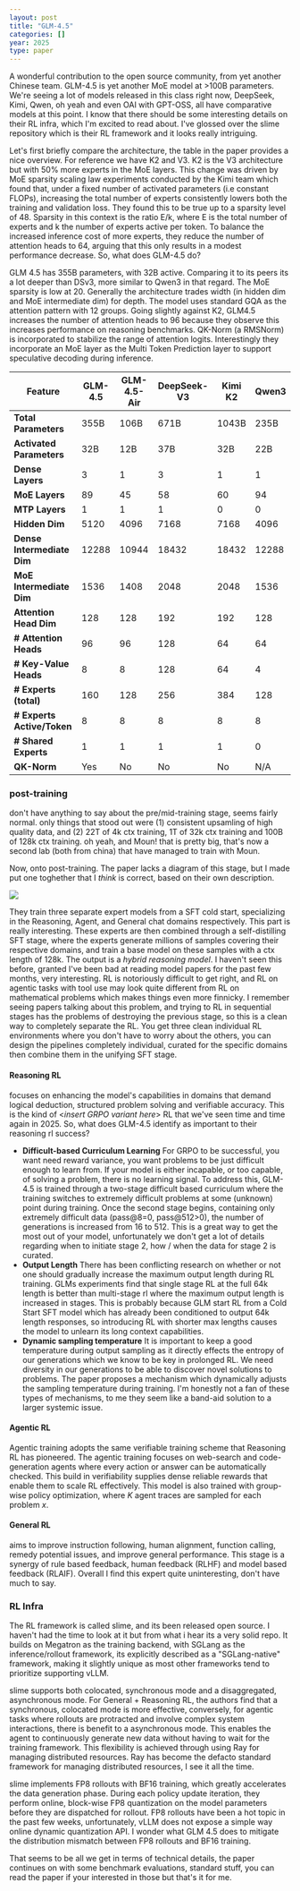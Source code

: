 ```yaml
---
layout: post
title: "GLM-4.5"
categories: []
year: 2025
type: paper
---
```


A wonderful contribution to the open source community, from yet another Chinese team. GLM-4.5 is yet another MoE model at >100B parameters. We're seeing a lot of models released in this class right now, DeepSeek, Kimi, Qwen, oh yeah and even OAI with GPT-OSS, all have comparative models at this point. I know that there should be some interesting details on their RL infra, which I'm excited to read about. I've glossed over the slime repository which is their RL framework and it looks really intriguing. 


Let's first briefly compare the architecture, the table in the paper provides a nice overview. For reference we have K2 and V3. K2 is the V3 architecture but with 50% more experts in the MoE layers. This change was driven by MoE sparsity scaling law experiments conducted by the Kimi team which found that, under a fixed number of activated parameters (i.e constant FLOPs), increasing the total number of experts consistently lowers both the training and validation loss. They found this to be true up to a sparsity level of 48. Sparsity in this context is the ratio E/k, where E is the total number of experts and k the number of experts active per token. To balance the increased inference cost of more experts, they reduce the number of attention heads to 64, arguing that this only results in a modest performance decrease. So, what does GLM-4.5 do?

GLM 4.5 has 355B parameters, with 32B active. Comparing it to its peers its a lot deeper than DSv3, more similar to Qwen3 in that regard. The MoE sparsity is low at 20. Generally the architecture trades width (in hidden dim and MoE intermediate dim) for depth. The model uses standard GQA as the attention pattern with 12 groups. Going slightly against K2, GLM4.5 increases the number of attention heads to 96 because they observe this increases performance on reasoning benchmarks. QK-Norm (a RMSNorm) is incorporated to stabilize the range of attention logits. Interestingly they incorporate an MoE layer as the Multi Token Prediction layer to support speculative decoding during inference. 

| Feature                   | GLM-4.5 | GLM-4.5-Air | DeepSeek-V3 | Kimi K2 | Qwen3                 |
|---------------------------|---------|-------------|-------------|---------|------------------------|
| **Total Parameters**      | 355B    | 106B        | 671B        | 1043B   | 235B 				      |
| **Activated Parameters**  | 32B     | 12B         | 37B         | 32B     | 22B                          |
| **Dense Layers**          | 3       | 1           | 3           | 1       | 1         |
| **MoE Layers**            | 89      | 45          | 58          | 60      | 94                           |
| **MTP Layers**            | 1       | 1           | 1           | 0       | 0                          |
| **Hidden Dim**            | 5120    | 4096        | 7168        | 7168    | 4096                         |
| **Dense Intermediate Dim**| 12288   | 10944       | 18432       | 18432   | 12288                         |
| **MoE Intermediate Dim**  | 1536    | 1408        | 2048        | 2048    | 1536                          |
| **Attention Head Dim**    | 128     | 128         | 192         | 192     | 128                          |
| **# Attention Heads**     | 96      | 96          | 128         | 64      | 64       |
| **# Key-Value Heads**     | 8       | 8           | 128         | 64      | 4                            |
| **# Experts (total)**     | 160     | 128         | 256         | 384     | 128                          |
| **# Experts Active/Token**| 8       | 8           | 8           | 8       | 8                            |
| **# Shared Experts**      | 1       | 1           | 1           | 1       | 0                         |
| **QK-Norm**               | Yes     | No          | No          | No      | N/A         |



### post-training

don't have anything to say about the pre/mid-training stage, seems fairly normal. only things that stood out were (1) consistent upsamling of high quality data, and (2) 22T of 4k ctx training, 1T of 32k ctx training and 100B of 128k ctx training. oh yeah, and Moun! that is pretty big, that's now a second lab (both from china) that have managed to train with Moun. 

Now, onto post-training. The paper lacks a diagram of this stage, but I made put one toghether that I *think* is correct, based on their own description.

![](/images/glmtraining.png)

They train three separate expert models from a SFT cold start, specializing in the Reasoning, Agent, and General chat domains respectively. This part is really interesting. These experts are then combined through a self-distilling SFT stage, where the experts generate millions of samples covering their respective domains, and train a base model on these samples with a ctx length of 128k. The output is a *hybrid reasoning model*. I haven't seen this before, granted I've been bad at reading model papers for the past few months, very interesting. RL is notoriously difficult to get right, and RL on agentic tasks with tool use may look quite different from RL on mathematical problems which makes things even more finnicky. I remember seeing papers talking about this problem, and trying to RL in sequential stages has the problems of destroying the previous stage, so this is a clean way to completely separate the RL. You get three clean individual RL environments where you don't have to worry about the others, you can design the pipelines completely individual, curated for the specific domains then combine them in the unifying SFT stage.

#### Reasoning RL
focuses on enhancing the model's capabilities in domains that demand logical deduction, structured problem solving and verifiable accuracy. This is the kind of <*insert GRPO variant here*> RL that we've seen time and time again in 2025. So, what does GLM-4.5 identify as important to their reasoning rl success?

- **Difficult-based Curriculum Learning** For GRPO to be successful, you want need reward variance, you want problems to be just difficult enough to learn from. If your model is either incapable, or too capable, of solving a problem, there is no learning signal. To address this, GLM-4.5 is trained through a two-stage difficult based curriculum where the training switches to extremely difficult problems at some (unknown) point during training. Once the second stage begins, containing only extremely difficult data (pass@8=0, pass@512>0), the number of generations is increased from 16 to 512. This is a great way to get the most out of your model, unfortunately we don't get a lot of details regarding when to initiate stage 2, how / when the data for stage 2 is curated. 
- **Output Length** There has been conflicting research on whether or not one should gradually increase the maximum output length during RL training. GLMs experiments find that single stage RL at the full 64k length is better than multi-stage rl where the maximum output length is increased in stages. This is probably because GLM start RL from a Cold Start SFT model which has already been conditioned to output 64k length responses, so introducing RL with shorter max lengths causes the model to unlearn its long context capabilities. 
- **Dynamic sampling temperature** It is important to keep a good temperature during output sampling as it directly effects the entropy of our generations which we know to be key in prolonged RL. We need diversity in our generations to be able to discover novel solutions to problems. The paper proposes a mechanism which dynamically adjusts the sampling temperature during training. I'm honestly not a fan of these types of mechanisms, to me they seem like a band-aid solution to a larger systemic issue.

#### Agentic RL
Agentic training adopts the same verifiable training scheme that Reasoning RL has pioneered. The agentic training focuses on web-search and code-generation agents where every action or answer can be automatically checked. This build in verifiability supplies dense reliable rewards that enable them to scale RL effectively. This model is also trained with group-wise policy optimization, where $K$ agent traces are sampled for each problem $x$. 

#### General RL
aims to improve instruction following, human alignment, function calling, remedy potential issues, and improve general performance. This stage is a synergy of rule based feedback, human feedback (RLHF) and model based feedback (RLAIF). Overall I find this expert quite uninteresting, don't have much to say.

### RL Infra
The RL framework is called slime, and its been released open source. I haven't had the time to look at it but from what i hear its a very solid repo. It builds on Megatron as the training backend, with SGLang as the inference/rollout framework, its explicitly described as a "SGLang-native" framework, making it slightly unique as most other frameworks tend to prioritize supporting vLLM. 

slime supports both colocated, synchronous mode and a disaggregated, asynchronous mode. For General + Reasoning RL, the authors find that a synchronous, colocated mode is more effective, conversely, for agentic tasks where rollouts are protracted and involve complex system interactions, there is benefit to a asynchronous mode. This enables the agent to continuously generate new data without having to wait for the training framework. This flexibility is achieved through using Ray for managing distributed resources. Ray has become the defacto standard framework for managing distributed resources, I see it all the time.

slime implements FP8 rollouts with BF16 training, which greatly accelerates the data generation phase. During each policy update iteration, they perform online, block-wise FP8 quantization on the model parameters before they are dispatched for rollout. FP8 rollouts have been a hot topic in the past few weeks, unfortunately, vLLM does not expose a simple way online dynamic quantization API. I wonder what GLM 4.5 does to mitigate the distribution mismatch between FP8 rollouts and BF16 training. 

That seems to be all we get in terms of technical details, the paper continues on with some benchmark evaluations, standard stuff, you can read the paper if your interested in those but that's it for me. 
